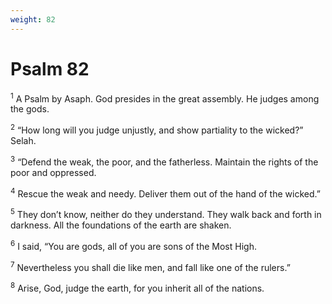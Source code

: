 ```yaml
---
weight: 82
---
```


# Psalm 82

<sup>1</sup> A Psalm by Asaph. God presides in the great assembly. He judges among the gods. 

<sup>2</sup> “How long will you judge unjustly, and show partiality to the wicked?” Selah. 

<sup>3</sup> “Defend the weak, the poor, and the fatherless. Maintain the rights of the poor and oppressed. 

<sup>4</sup> Rescue the weak and needy. Deliver them out of the hand of the wicked.” 

<sup>5</sup> They don’t know, neither do they understand. They walk back and forth in darkness. All the foundations of the earth are shaken. 

<sup>6</sup> I said, “You are gods, all of you are sons of the Most High. 

<sup>7</sup> Nevertheless you shall die like men, and fall like one of the rulers.” 

<sup>8</sup> Arise, God, judge the earth, for you inherit all of the nations. 


